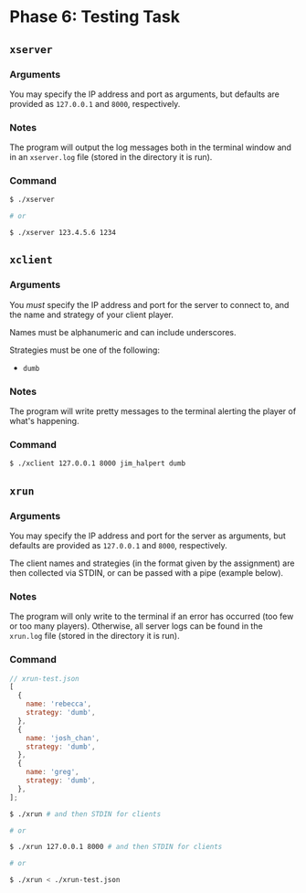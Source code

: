 # Phase 6: Testing Task

## `xserver`

### Arguments

You may specify the IP address and port as arguments, but defaults are provided as `127.0.0.1` and `8000`, respectively.

### Notes

The program will output the log messages both in the terminal window and in an `xserver.log` file (stored in the directory it is run).

### Command

```sh
$ ./xserver

# or

$ ./xserver 123.4.5.6 1234
```

## `xclient`

### Arguments

You _must_ specify the IP address and port for the server to connect to, and the name and strategy of your client player.

Names must be alphanumeric and can include underscores.

Strategies must be one of the following:

- `dumb`

### Notes

The program will write pretty messages to the terminal alerting the player of what's happening.

### Command

```sh
$ ./xclient 127.0.0.1 8000 jim_halpert dumb
```

## `xrun`

### Arguments

You may specify the IP address and port for the server as arguments, but defaults are provided as `127.0.0.1` and `8000`, respectively.

The client names and strategies (in the format given by the assignment) are then collected via STDIN, or can be passed with a pipe (example below).

### Notes

The program will only write to the terminal if an error has occurred (too few or too many players). Otherwise, all server logs can be found in the
`xrun.log` file (stored in the directory it is run).

### Command

```js
// xrun-test.json
[
  {
    name: 'rebecca',
    strategy: 'dumb',
  },
  {
    name: 'josh_chan',
    strategy: 'dumb',
  },
  {
    name: 'greg',
    strategy: 'dumb',
  },
];
```

```sh
$ ./xrun # and then STDIN for clients

# or

$ ./xrun 127.0.0.1 8000 # and then STDIN for clients

# or

$ ./xrun < ./xrun-test.json
```
